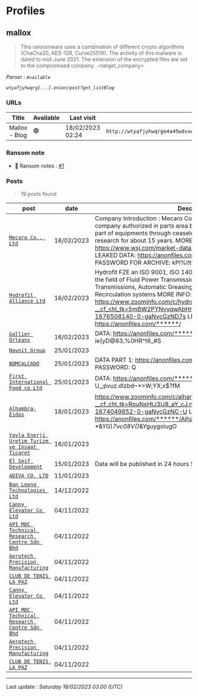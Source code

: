 # Profiles

## **mallox**

> This ransomware uses a combination of different crypto algorithms (ChaCha20, AES-128, Curve25519). The activity of this malware is dated to mid-June 2021. The extension of the encrypted files are set to the compromised company: .<target_company>

_Parser : `Available`_

_`wtyafjyhwqrg[...].onion/post?get_listBlog`_

### URLs
| Title | Available | Last visit | fqdn | Screenshot 
|---|---|---|---|---|
| Mallox - Blog | 🟢 | 18/02/2023 02:24 | `http://wtyafjyhwqrgo4a45wdvvwhen3cx4euie73qvlhkhvlrexljoyuklaad.onion` | <a href="https://www.ransomware.live/screenshots/wtyafjyhwqrgo4a45wdvvwhen3cx4euie73qvlhkhvlrexljoyuklaad-onion.png" target=_blank>📸</a> | 


### Ransom note
* 📝 Ransom notes :  <a href="/ransomware_notes/mallox/FILE RECOVERY.txt" target=_blank>#1</a> 

### Posts

> 19 posts found

| post | date | Description
|---|---|---|
| [`Mecaro Co., Ltd`](https://google.com/search?q=Mecaro+Co.%2C+Ltd) | 16/02/2023 | Company Introduction : Mecaro Co., Ltd is No1 Best Semicon parts company authorized in parts area by producing optimal semiconductor part of equipments through ceaseless technology development and research for about 15 years.  ​MORE INFO: https://www.wsj.com/market-data/quotes/KR/241770/financials  LEAKED DATA: https://anonfiles.com/******/PLM_zip                    PASSWORD FOR ARCHIVE: kPl%l!ttuJ8;1Dxali3u1TzO%gk=7tJh  |
| [`Hydrofit Alliance Ltd`](https://google.com/search?q=Hydrofit+Alliance+Ltd) | 16/02/2023 | Hydrofit FZE an ISO 9001, ISO 14001 & 45001 company, pioneering in the field of Fluid Power Transmissions, Mechanical Power Transmissions, Automatic Greasing / Lubrication systems and Oil Recirculation systems  MORE INFO: https://www.zoominfo.com/c/hydrofit-alliance-ltd/346285910?__cf_chl_tk=5mBW2PYNvvqwAbHrTvIe_QmsK7qT8ybeY2RH3Kvmf8w-1676508140-0-gaNycGzND7s  LEAKED DATA: https://anonfiles.com/******/  |
| [`Gallier Orléans`](https://google.com/search?q=Gallier+Orl%C3%A9ans) | 16/02/2023 | DATA: https://anonfiles.com/******/GALLIER_zipPASSWORD: ?ie(yD@83,%0HR^t6_#S|VW*L6^cA-B\  |
| [`Navnit Group`](https://google.com/search?q=Navnit+Group) | 25/01/2023 |  |
| [`BOMCALCADO`](https://google.com/search?q=BOMCALCADO) | 25/01/2023 | DATA PART 1: https://anonfiles.com/******/bomcalcado2_zip PASSWORD: Q|&(A&\?Le($PxD=c,_cj*hLl@+|!,K#  |
| [`First International Food co Ltd`](https://google.com/search?q=First+International+Food+co+Ltd) | 25/01/2023 | DATA: https://anonfiles.com/******/fifood_zipPASSWORD: !BJYY-U_;pvuz.dlzbd~*>W;YX;x$?fM  |
| [`Alhambra-Eidos`](https://google.com/search?q=Alhambra-Eidos) | 18/01/2023 | https://www.zoominfo.com/c/alhambra--eidos/345908828?__cf_chl_tk=RpuNsHtJ3U8_aY_cJ.nM3xGgTjQUbdlu39sPdA54pLg-1674049852-0-gaNycGzNC-U Leaked data: https://anonfiles.com/******/Alhambra_rar Password: *&YG)*7vc08V()*&YguygoiugO  |
| [`Yayla Enerji Uretim Turizm ve Insaat Ticaret`](https://google.com/search?q=Yayla+Enerji+Uretim+Turizm+ve+Insaat+Ticaret) | 16/01/2023 |  |
| [`El Seif Development`](https://google.com/search?q=El+Seif+Development) | 15/01/2023 | Data will be published in 24 hours Stay tuned  |
| [`ADIVA CO. LTD`](https://google.com/search?q=ADIVA+CO.+LTD) | 11/01/2023 |  |
| [`Ban Leong Technologies Ltd`](https://google.com/search?q=Ban+Leong+Technologies+Ltd) | 14/12/2022 |   |
| [`Canny Elevator Co Ltd`](https://google.com/search?q=Canny+Elevator+Co+Ltd) | 04/11/2022 |   |
| [`API MDC Technical Research Centre Sdn Bhd`](https://google.com/search?q=API+MDC+Technical+Research+Centre+Sdn+Bhd) | 04/11/2022 |   |
| [`Aerotech Precision Manufacturing`](https://google.com/search?q=Aerotech+Precision+Manufacturing) | 04/11/2022 |   |
| [`CLUB DE TENIS LA PAZ`](https://google.com/search?q=CLUB+DE+TENIS+LA+PAZ) | 04/11/2022 |   |
| [`Canny Elevator Co Ltd`](https://google.com/search?q=Canny+Elevator+Co+Ltd) | 04/11/2022 |   |
| [`API MDC Technical Research Centre Sdn Bhd`](https://google.com/search?q=API+MDC+Technical+Research+Centre+Sdn+Bhd) | 04/11/2022 |   |
| [`Aerotech Precision Manufacturing`](https://google.com/search?q=Aerotech+Precision+Manufacturing) | 04/11/2022 |   |
| [`CLUB DE TENIS LA PAZ`](https://google.com/search?q=CLUB+DE+TENIS+LA+PAZ) | 04/11/2022 |   |

 --- 


Last update : _Saturday 18/02/2023 03.00 (UTC)_
